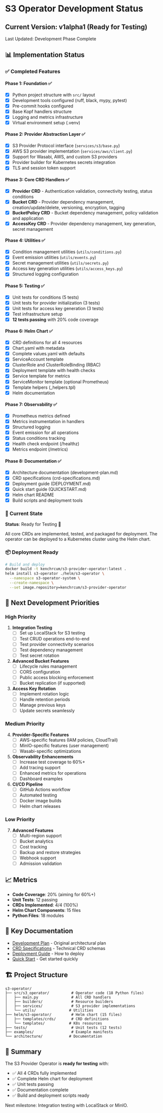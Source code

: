# S3 Operator Development Status

## Current Version: v1alpha1 (Ready for Testing)

Last Updated: Development Phase Complete

## 📊 Implementation Status

### ✅ Completed Features

#### Phase 1: Foundation ✅
- [x] Python project structure with `src/` layout
- [x] Development tools configured (ruff, black, mypy, pytest)
- [x] Pre-commit hooks configured
- [x] Base Kopf handlers structure
- [x] Logging and metrics infrastructure
- [x] Virtual environment setup (.venv)

#### Phase 2: Provider Abstraction Layer ✅
- [x] S3 Provider Protocol interface (`services/s3/base.py`)
- [x] AWS S3 provider implementation (`services/aws/client.py`)
- [x] Support for Wasabi, AWS, and custom S3 providers
- [x] Provider builder for Kubernetes secrets integration
- [x] TLS and session token support

#### Phase 3: Core CRD Handlers ✅
- [x] **Provider CRD** - Authentication validation, connectivity testing, status conditions
- [x] **Bucket CRD** - Provider dependency management, creation/update/delete, versioning, encryption, tagging
- [x] **BucketPolicy CRD** - Bucket dependency management, policy validation and application
- [x] **AccessKey CRD** - Provider dependency management, key generation, secret management

#### Phase 4: Utilities ✅
- [x] Condition management utilities (`utils/conditions.py`)
- [x] Event emission utilities (`utils/events.py`)
- [x] Secret management utilities (`utils/secrets.py`)
- [x] Access key generation utilities (`utils/access_keys.py`)
- [x] Structured logging configuration

#### Phase 5: Testing ✅
- [x] Unit tests for conditions (5 tests)
- [x] Unit tests for provider initialization (3 tests)
- [x] Unit tests for access key generation (3 tests)
- [x] Test infrastructure setup
- [x] **12 tests passing** with 20% code coverage

#### Phase 6: Helm Chart ✅
- [x] CRD definitions for all 4 resources
- [x] Chart.yaml with metadata
- [x] Complete values.yaml with defaults
- [x] ServiceAccount template
- [x] ClusterRole and ClusterRoleBinding (RBAC)
- [x] Deployment template with health checks
- [x] Service template for metrics
- [x] ServiceMonitor template (optional Prometheus)
- [x] Template helpers (_helpers.tpl)
- [x] Helm documentation

#### Phase 7: Observability ✅
- [x] Prometheus metrics defined
- [x] Metrics instrumentation in handlers
- [x] Structured logging
- [x] Event emission for all operations
- [x] Status conditions tracking
- [x] Health check endpoint (/healthz)
- [x] Metrics endpoint (/metrics)

#### Phase 8: Documentation ✅
- [x] Architecture documentation (development-plan.md)
- [x] CRD specifications (crd-specifications.md)
- [x] Deployment guide (DEPLOYMENT.md)
- [x] Quick start guide (QUICKSTART.md)
- [x] Helm chart README
- [x] Build scripts and deployment tools

### 🎯 Current State

**Status**: Ready for Testing 🚀

All core CRDs are implemented, tested, and packaged for deployment. The operator can be deployed to a Kubernetes cluster using the Helm chart.

### 📦 Deployment Ready

```bash
# Build and deploy
docker build -t kenchrcum/s3-provider-operator:latest .
helm install s3-operator ./helm/s3-operator \
  --namespace s3-operator-system \
  --create-namespace \
  --set image.repository=kenchrcum/s3-provider-operator
```

## 🔄 Next Development Priorities

### High Priority

1. **Integration Testing**
   - [ ] Set up LocalStack for S3 testing
   - [ ] Test CRUD operations end-to-end
   - [ ] Test provider connectivity scenarios
   - [ ] Test dependency management
   - [ ] Test secret rotation

2. **Advanced Bucket Features**
   - [ ] Lifecycle rules management
   - [ ] CORS configuration
   - [ ] Public access blocking enforcement
   - [ ] Bucket replication (if supported)

3. **Access Key Rotation**
   - [ ] Implement rotation logic
   - [ ] Handle retention periods
   - [ ] Manage previous keys
   - [ ] Update secrets seamlessly

### Medium Priority

4. **Provider-Specific Features**
   - [ ] AWS-specific features (IAM policies, CloudTrail)
   - [ ] MinIO-specific features (user management)
   - [ ] Wasabi-specific optimizations

5. **Observability Enhancements**
   - [ ] Increase test coverage to 60%+
   - [ ] Add tracing support
   - [ ] Enhanced metrics for operations
   - [ ] Dashboard examples

6. **CI/CD Pipeline**
   - [ ] GitHub Actions workflow
   - [ ] Automated testing
   - [ ] Docker image builds
   - [ ] Helm chart releases

### Low Priority

7. **Advanced Features**
   - [ ] Multi-region support
   - [ ] Bucket analytics
   - [ ] Cost tracking
   - [ ] Backup and restore strategies
   - [ ] Webhook support
   - [ ] Admission validation

## 📈 Metrics

- **Code Coverage**: 20% (aiming for 60%+)
- **Unit Tests**: 12 passing
- **CRDs Implemented**: 4/4 (100%)
- **Helm Chart Components**: 15 files
- **Python Files**: 18 modules

## 🔗 Key Documentation

- [Development Plan](./development-plan.md) - Original architectural plan
- [CRD Specifications](./crd-specifications.md) - Technical CRD schemas
- [Deployment Guide](../DEPLOYMENT.md) - How to deploy
- [Quick Start](../QUICKSTART.md) - Get started quickly

## 🏗️ Project Structure

```
s3-operator/
├── src/s3_operator/          # Operator code (18 Python files)
│   ├── main.py               # All CRD handlers
│   ├── builders/             # Resource builders
│   ├── services/             # S3 provider implementations
│   └── utils/               # Utilities
├── helm/s3-operator/         # Helm chart (15 files)
│   ├── templates/crds/       # CRD definitions
│   └── templates/           # K8s resources
├── tests/                    # Unit tests (12 tests)
├── examples/                 # Example manifests
└── architecture/            # Documentation
```

## 🎉 Summary

The S3 Provider Operator is **ready for testing** with:
- ✅ All 4 CRDs fully implemented
- ✅ Complete Helm chart for deployment
- ✅ Unit tests passing
- ✅ Documentation complete
- ✅ Build and deployment scripts ready

Next milestone: Integration testing with LocalStack or MinIO.

